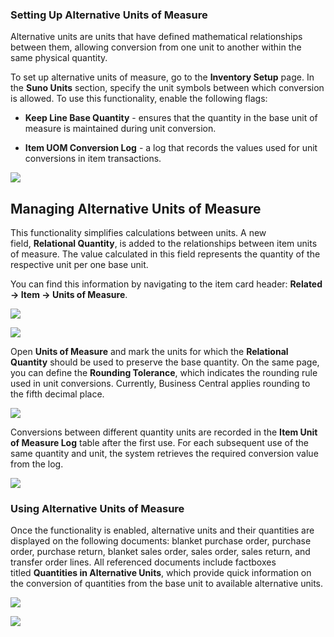 ### Setting Up Alternative Units of Measure

Alternative units are units that have defined mathematical relationships between them, allowing conversion from one unit to another within the same physical quantity.

To set up alternative units of measure, go to the **Inventory Setup** page. In the **Suno Units** section, specify the unit symbols between which conversion is allowed. To use this functionality, enable the following flags:

- **Keep Line Base Quantity** - ensures that the quantity in the base unit of measure is maintained during unit conversion.

- **Item UOM Conversion Log** - a log that records the values used for unit conversions in item transactions.

![][1]

## Managing Alternative Units of Measure

This functionality simplifies calculations between units. A new field, **Relational Quantity**, is added to the relationships between item units of measure. The value calculated in this field represents the quantity of the respective unit per one base unit.

You can find this information by navigating to the item card header: **Related → Item → Units of Measure**.

![][2]

![][3]

Open **Units of Measure** and mark the units for which the **Relational Quantity** should be used to preserve the base quantity. On the same page, you can define the **Rounding Tolerance**, which indicates the rounding rule used in unit conversions. Currently, Business Central applies rounding to the fifth decimal place.

![][4]

Conversions between different quantity units are recorded in the **Item Unit of Measure Log** table after the first use. For each subsequent use of the same quantity and unit, the system retrieves the required conversion value from the log.

![][5]

### Using Alternative Units of Measure

Once the functionality is enabled, alternative units and their quantities are displayed on the following documents: blanket purchase order, purchase order, purchase return, blanket sales order, sales order, sales return, and transfer order lines. All referenced documents include factboxes titled **Quantities in Alternative Units**, which provide quick information on the conversion of quantities from the base unit to available alternative units.

![][6]

![][7]

  [1]: ./media/image1eng.png
  [2]: ./media/image2eng.png
  [3]: ./media/image3eng.png
  [4]: ./media/image4eng.png
  [5]: ./media/image5eng.png
  [6]: ./media/image6eng.png
  [7]: ./media/image7eng.png
